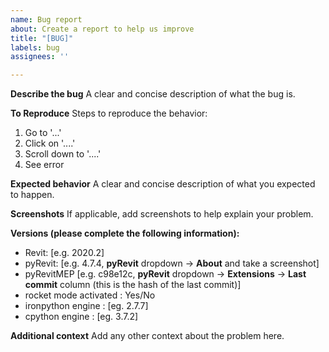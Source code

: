 ```yaml
---
name: Bug report
about: Create a report to help us improve
title: "[BUG]"
labels: bug
assignees: ''

---
```


**Describe the bug**
A clear and concise description of what the bug is.

**To Reproduce**
Steps to reproduce the behavior:
1. Go to '...'
2. Click on '....'
3. Scroll down to '....'
4. See error

**Expected behavior**
A clear and concise description of what you expected to happen.

**Screenshots**
If applicable, add screenshots to help explain your problem.

**Versions (please complete the following information):**
 - Revit: [e.g. 2020.2]
 - pyRevit: [e.g. 4.7.4, __pyRevit__ dropdown -> __About__ and take a screenshot]
 - pyRevitMEP [e.g. c98e12c, __pyRevit__ dropdown -> __Extensions__ -> __Last commit__ column (this is the hash of the last commit)]
- rocket mode activated : Yes/No
- ironpython engine : [eg. 2.7.7]
- cpython engine : [eg. 3.7.2]

**Additional context**
Add any other context about the problem here.
